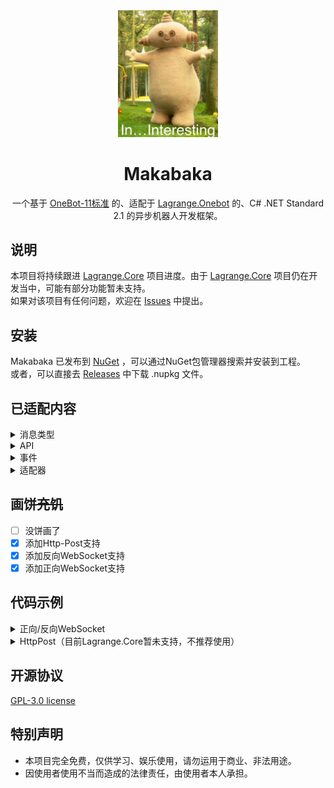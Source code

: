 <div align="center">

<img width="160" src="logo.jpg" alt="logo">

# Makabaka

一个基于 [OneBot-11标准](https://github.com/botuniverse/onebot-11) 的、适配于 [Lagrange.Onebot](https://github.com/LagrangeDev/Lagrange.Core#lagrangeonebot) 的、C# .NET Standard 2.1 的异步机器人开发框架。

</div>

## 说明
本项目将持续跟进 [Lagrange.Core](https://github.com/LagrangeDev/Lagrange.Core) 项目进度。由于 [Lagrange.Core](https://github.com/LagrangeDev/Lagrange.Core) 项目仍在开发当中，可能有部分功能暂未支持。  
如果对该项目有任何问题，欢迎在 [Issues](https://github.com/XeronOwO/Makabaka/issues) 中提出。  

## 安装
Makabaka 已发布到 [NuGet](https://www.nuget.org/packages/Makabaka "前往NuGet") ，可以通过NuGet包管理器搜索并安装到工程。  
或者，可以直接去 [Releases](https://github.com/XeronOwO/Makabaka/releases) 中下载 .nupkg 文件。 

## 已适配内容
<Details>
<Summary>消息类型</Summary>

| 消息类型          | 是否支持 |
| ---------------- | :-----: |
| [Text]           |    🟢    |
| [Face]           |    🟢    |
| [Image]          |    🟢    |
| [Record]         |    🔴    |
| [Video]          |    🔴    |
| [At]             |    🟢    |
| [Rps]            |    🔴    |
| [Dice]           |    🔴    |
| [Shake]          |    🔴    |
| [Poke]           |    🔴    |
| [Anonymous]      |    🔴    |
| [Share]          |    🔴    |
| [Contact]        |    🔴    |
| [Location]       |    🔴    |
| [Music]          |    🔴    |
| [Reply]          |    🔴    |
| [Forward]        |    🟢    |
| [Node]           |    🔴    |
| [Xml]            |    🔴    |
| [Json]           |    🔴    |

[Text]: https://github.com/botuniverse/onebot-11/blob/master/message/segment.md#qq-%E8%A1%A8%E6%83%85
[Record]: https://github.com/botuniverse/onebot-11/blob/master/message/segment.md#%E8%AF%AD%E9%9F%B3
[Face]: https://github.com/botuniverse/onebot-11/blob/master/message/segment.md#qq-%E8%A1%A8%E6%83%85
[Image]: https://github.com/botuniverse/onebot-11/blob/master/message/segment.md#%E5%9B%BE%E7%89%87
[Shake]: https://github.com/botuniverse/onebot-11/blob/master/message/segment.md#%E7%AA%97%E5%8F%A3%E6%8A%96%E5%8A%A8%E6%88%B3%E4%B8%80%E6%88%B3-
[Poke]: https://github.com/botuniverse/onebot-11/blob/master/message/segment.md#%E6%88%B3%E4%B8%80%E6%88%B3
[Anonymous]: https://github.com/botuniverse/onebot-11/blob/master/message/segment.md#%E5%8C%BF%E5%90%8D%E5%8F%91%E6%B6%88%E6%81%AF-
[Location]: https://github.com/botuniverse/onebot-11/blob/master/message/segment.md#%E4%BD%8D%E7%BD%AE
[Video]: https://github.com/botuniverse/onebot-11/blob/master/message/segment.md#%E7%9F%AD%E8%A7%86%E9%A2%91
[At]: https://github.com/botuniverse/onebot-11/blob/master/message/segment.md#%E6%9F%90%E4%BA%BA
[Rps]: https://github.com/botuniverse/onebot-11/blob/master/message/segment.md#%E7%8C%9C%E6%8B%B3%E9%AD%94%E6%B3%95%E8%A1%A8%E6%83%85
[Dice]: https://github.com/botuniverse/onebot-11/blob/master/message/segment.md#%E6%8E%B7%E9%AA%B0%E5%AD%90%E9%AD%94%E6%B3%95%E8%A1%A8%E6%83%85
[share]: https://github.com/botuniverse/onebot-11/blob/master/message/segment.md#%E9%93%BE%E6%8E%A5%E5%88%86%E4%BA%AB
[Music]: https://github.com/botuniverse/onebot-11/blob/master/message/segment.md#%E9%9F%B3%E4%B9%90%E5%88%86%E4%BA%AB-
[Contact]: https://github.com/botuniverse/onebot-11/blob/master/message/segment.md#%E6%8E%A8%E8%8D%90%E5%A5%BD%E5%8F%8B
[Reply]: https://github.com/botuniverse/onebot-11/blob/master/message/segment.md#%E5%9B%9E%E5%A4%8D
[Forward]: https://github.com/botuniverse/onebot-11/blob/master/message/segment.md#%E5%90%88%E5%B9%B6%E8%BD%AC%E5%8F%91-
[Node]: https://github.com/botuniverse/onebot-11/blob/master/message/segment.md#%E5%90%88%E5%B9%B6%E8%BD%AC%E5%8F%91%E8%8A%82%E7%82%B9-
[Xml]: https://github.com/botuniverse/onebot-11/blob/master/message/segment.md#xml-%E6%B6%88%E6%81%AF
[Json]: https://github.com/botuniverse/onebot-11/blob/master/message/segment.md#json-%E6%B6%88%E6%81%AF

</Details>

<Details>
<Summary>API</Summary>

| API                        | 是否支持 |
| -------------------------- | :-----: |
| [/send_private_msg]        |    🟢    |
| [/send_group_msg]          |    🟢    |
| ~~[/send_msg]~~            |    🔴    |
| [/delete_msg]              |    🔴    |
| [/get_msg]                 |    🔴    |
| [/get_forward_msg]         |    🟢    |
| ~~[/send_like]~~           |    🔴    |
| [/set_group_kick]          |    🟢    |
| [/set_group_ban]           |    🟢    |
| [/set_group_anonymous_ban] |    🔴    |
| [/set_group_whole_ban]     |    🟢    |
| [/set_group_admin]         |    🟢    |
| [/set_group_anonymous]     |    🔴    |
| [/set_group_card]          |    🟢    |
| [/set_group_name]          |    🟢    |
| [/set_group_leave]         |    🟢    |
| [/set_group_special_title] |    🔴    |
| [/set_friend_add_request]  |    🔴    |
| [/set_group_add_request]   |    🔴    |
| [/get_login_info]          |    🟢    |
| [/get_stranger_info]       |    🔴    |
| [/get_friend_list]         |    🔴    |
| [/get_group_info]          |    🟢    |
| [/get_group_list]          |    🟢    |
| [/get_group_member_info]   |    🔴    |
| [/get_group_member_list]   |    🔴    |
| [/get_group_honor_info]    |    🔴    |
| [/get_cookies]             |    🔴    |
| [/get_csrf_token]          |    🔴    |
| [/get_credentials]         |    🔴    |
| [/get_record]              |    🔴    |
| [/get_image]               |    🔴    |
| [/can_send_image]          |    🔴    |
| [/can_send_record]         |    🔴    |
| [/get_status]              |    🔴    |
| [/get_version_info]        |    🟢    |
| [/set_restart]             |    🔴    |
| [/clean_cache]             |    🔴    |

[/send_private_msg]: https://github.com/botuniverse/onebot-11/blob/master/api/public.md#send_private_msg-%E5%8F%91%E9%80%81%E7%A7%81%E8%81%8A%E6%B6%88%E6%81%AF
[/send_group_msg]: https://github.com/botuniverse/onebot-11/blob/master/api/public.md#send_group_msg-%E5%8F%91%E9%80%81%E7%BE%A4%E6%B6%88%E6%81%AF 
[/send_msg]: https://github.com/botuniverse/onebot-11/blob/master/api/public.md#send_msg-发送消息
[/delete_msg]: https://github.com/botuniverse/onebot-11/blob/master/api/public.md#delete_msg-撤回消息
[/get_msg]: https://github.com/botuniverse/onebot-11/blob/master/api/public.md#get_msg-获取消息
[/get_forward_msg]: https://github.com/botuniverse/onebot-11/blob/master/api/public.md#get_forward_msg-获取合并转发消息
[/send_like]: https://github.com/botuniverse/onebot-11/blob/master/api/public.md#send_like-发送好友赞
[/set_group_kick]: https://github.com/botuniverse/onebot-11/blob/master/api/public.md#set_group_kick-群组踢人
[/set_group_ban]: https://github.com/botuniverse/onebot-11/blob/master/api/public.md#set_group_ban-群组单人禁言
[/set_group_anonymous_ban]: https://github.com/botuniverse/onebot-11/blob/master/api/public.md#set_group_anonymous_ban-群组匿名用户禁言
[/set_group_whole_ban]: https://github.com/botuniverse/onebot-11/blob/master/api/public.md#set_group_whole_ban-群组全员禁言
[/set_group_admin]: https://github.com/botuniverse/onebot-11/blob/master/api/public.md#set_group_admin-群组设置管理员
[/set_group_anonymous]: https://github.com/botuniverse/onebot-11/blob/master/api/public.md#set_group_anonymous-群组匿名
[/set_group_card]: https://github.com/botuniverse/onebot-11/blob/master/api/public.md#set_group_card-设置群名片群备注
[/set_group_name]: https://github.com/botuniverse/onebot-11/blob/master/api/public.md#set_group_name-设置群名
[/set_group_leave]: https://github.com/botuniverse/onebot-11/blob/master/api/public.md#set_group_leave-退出群组
[/set_group_special_title]: https://github.com/botuniverse/onebot-11/blob/master/api/public.md#set_group_special_title-设置群组专属头衔
[/set_friend_add_request]: https://github.com/botuniverse/onebot-11/blob/master/api/public.md#set_friend_add_request-处理加好友请求
[/set_group_add_request]: https://github.com/botuniverse/onebot-11/blob/master/api/public.md#set_group_add_request-处理加群请求邀请
[/get_login_info]: https://github.com/botuniverse/onebot-11/blob/master/api/public.md#get_login_info-获取登录号信息
[/get_stranger_info]: https://github.com/botuniverse/onebot-11/blob/master/api/public.md#get_stranger_info-获取陌生人信息
[/get_friend_list]: https://github.com/botuniverse/onebot-11/blob/master/api/public.md#get_friend_list-获取好友列表
[/get_group_info]: https://github.com/botuniverse/onebot-11/blob/master/api/public.md#get_group_info-获取群信息
[/get_group_list]: https://github.com/botuniverse/onebot-11/blob/master/api/public.md#get_group_list-获取群列表
[/get_group_member_info]: https://github.com/botuniverse/onebot-11/blob/master/api/public.md#get_group_member_info-获取群成员信息
[/get_group_member_list]: https://github.com/botuniverse/onebot-11/blob/master/api/public.md#get_group_member_list-获取群成员列表
[/get_group_honor_info]: https://github.com/botuniverse/onebot-11/blob/master/api/public.md#get_group_honor_info-获取群荣誉信息
[/get_cookies]: https://github.com/botuniverse/onebot-11/blob/master/api/public.md#get_cookies-获取-cookies
[/get_csrf_token]: https://github.com/botuniverse/onebot-11/blob/master/api/public.md#get_csrf_token-获取-csrf-token
[/get_credentials]: https://github.com/botuniverse/onebot-11/blob/master/api/public.md#get_credentials-获取-qq-相关接口凭证
[/get_record]: https://github.com/botuniverse/onebot-11/blob/master/api/public.md#get_record-获取语音
[/get_image]: https://github.com/botuniverse/onebot-11/blob/master/api/public.md#get_image-获取图片
[/can_send_image]: https://github.com/botuniverse/onebot-11/blob/master/api/public.md#can_send_image-检查是否可以发送图片
[/can_send_record]: https://github.com/botuniverse/onebot-11/blob/master/api/public.md#can_send_record-检查是否可以发送语音
[/get_status]: https://github.com/botuniverse/onebot-11/blob/master/api/public.md#get_status-获取运行状态
[/get_version_info]: https://github.com/botuniverse/onebot-11/blob/master/api/public.md#get_version_info-获取版本信息
[/set_restart]: https://github.com/botuniverse/onebot-11/blob/master/api/public.md#set_restart-重启-onebot-实现
[/clean_cache]: https://github.com/botuniverse/onebot-11/blob/master/api/public.md#clean_cache-清理缓存

</Details>

<Details>
<Summary>事件</Summary>

| 推送类型 | 事件名称                        | 是否支持 |
| -------- | ------------------------------ | :-----: |
| Message  | [Private Message]              |    🔴    |
| Message  | [Group Message]                |    🟢    |
| Notice   | [Group File Upload]            |    🔴    |
| Notice   | [Group Admin Change]           |    🔴    |
| Notice   | [Group Member Decrease]        |    🟢    |
| Notice   | [Group Member Increase]        |    🟢    |
| Notice   | [Group Mute]                   |    🔴    |
| Notice   | [Friend Add]                   |    🔴    |
| Notice   | [Group Recall Message]         |    🔴    |
| Notice   | [Friend Recall Message]        |    🔴    |
| Notice   | [Group Poke]                   |    🔴    |
| Notice   | [Group red envelope luck king] |    🔴    |
| Notice   | [Group Member Honor Changed]   |    🔴    |
| Request  | [Add Friend Request]           |    🔴    |
| Request  | [Group Request/Invitations]    |    🔴    |
| Meta     | [LifeCycle]                    |    🟢    |
| Meta     | [Heartbeat]                    |    🟢    |

[Private Message]: https://github.com/botuniverse/onebot-11/blob/master/event/message.md#%E7%A7%81%E8%81%8A%E6%B6%88%E6%81%AF
[Group Message]: https://github.com/botuniverse/onebot-11/blob/master/event/message.md#%E7%BE%A4%E6%B6%88%E6%81%AF
[Group File Upload]: https://github.com/botuniverse/onebot-11/blob/master/event/notice.md#%E7%BE%A4%E6%96%87%E4%BB%B6%E4%B8%8A%E4%BC%A0
[Group Admin Change]: https://github.com/botuniverse/onebot-11/blob/master/event/notice.md#%E7%BE%A4%E7%AE%A1%E7%90%86%E5%91%98%E5%8F%98%E5%8A%A8
[Group Member Decrease]: https://github.com/botuniverse/onebot-11/blob/master/event/notice.md#%E7%BE%A4%E6%88%90%E5%91%98%E5%87%8F%E5%B0%91
[Group Member Increase]: https://github.com/botuniverse/onebot-11/blob/master/event/notice.md#%E7%BE%A4%E6%88%90%E5%91%98%E5%A2%9E%E5%8A%A0
[Group Mute]: https://github.com/botuniverse/onebot-11/blob/master/event/notice.md#%E7%BE%A4%E7%A6%81%E8%A8%80
[Friend Add]: https://github.com/botuniverse/onebot-11/blob/master/event/notice.md#%E5%A5%BD%E5%8F%8B%E6%B7%BB%E5%8A%A0
[Group Recall Message]: https://github.com/botuniverse/onebot-11/blob/master/event/notice.md#%E7%BE%A4%E6%B6%88%E6%81%AF%E6%92%A4%E5%9B%9E
[Friend Recall Message]: https://github.com/botuniverse/onebot-11/blob/master/event/notice.md#%E5%A5%BD%E5%8F%8B%E6%B6%88%E6%81%AF%E6%92%A4%E5%9B%9E
[Group Poke]: https://github.com/botuniverse/onebot-11/blob/master/event/notice.md#%E7%BE%A4%E5%86%85%E6%88%B3%E4%B8%80%E6%88%B3
[Group red envelope luck king]: https://github.com/botuniverse/onebot-11/blob/master/event/notice.md#%E7%BE%A4%E7%BA%A2%E5%8C%85%E8%BF%90%E6%B0%94%E7%8E%8B
[Group Member Honor Changed]: https://github.com/botuniverse/onebot-11/blob/master/event/notice.md#%E7%BE%A4%E6%88%90%E5%91%98%E8%8D%A3%E8%AA%89%E5%8F%98%E6%9B%B4
[Add Friend Request]: https://github.com/botuniverse/onebot-11/blob/master/event/request.md#%E5%8A%A0%E5%A5%BD%E5%8F%8B%E8%AF%B7%E6%B1%82
[Group Request/Invitations]: https://github.com/botuniverse/onebot-11/blob/master/event/request.md#%E5%8A%A0%E7%BE%A4%E8%AF%B7%E6%B1%82%E9%82%80%E8%AF%B7
[LifeCycle]: https://github.com/botuniverse/onebot-11/blob/master/event/meta.md#%E7%94%9F%E5%91%BD%E5%91%A8%E6%9C%9F
[Heartbeat]: https://github.com/botuniverse/onebot-11/blob/master/event/meta.md#%E5%BF%83%E8%B7%B3

</Details>

<Details>
<Summary>适配器</Summary>

| 适配器类型          | 是否支持 |
| ------------------ | :-----: |
| [Http]             |    🔴    |
| [Http-Post]        |    🟢    |
| [ForwardWebSocket] |    🟢    |
| [ReverseWebSocket] |    🟢    |

[Http]: https://github.com/botuniverse/onebot-11/blob/master/communication/http.md
[Http-Post]: https://github.com/botuniverse/onebot-11/blob/master/communication/http-post.md
[ForwardWebSocket]: https://github.com/botuniverse/onebot-11/blob/master/communication/ws.md
[ReverseWebSocket]: https://github.com/botuniverse/onebot-11/blob/master/communication/ws-reverse.md

</Details>

## 画饼~~充饥~~
- [ ] 没饼画了
- [x] 添加Http-Post支持
- [x] 添加反向WebSocket支持
- [x] 添加正向WebSocket支持

## 代码示例
<Details>
<Summary>正向/反向WebSocket</Summary>

```csharp
using Makabaka.Models.API.Responses;
using Makabaka.Models.EventArgs;
using Makabaka.Models.Messages;
using Makabaka.Services;
using Serilog;

namespace Test
{
    internal class Program
    {
        private static IService _service;

        static async Task Main(string[] args)
        {
            Log.Logger = new LoggerConfiguration() // Serilog包
                .MinimumLevel.Debug() // 日志等级
                .WriteTo.Console() // 日志输出
                .CreateLogger(); // 配置日志

            _service = ServiceFactory.CreateForwardWebSocketService(new() // 创建正向WebSocket服务
            {
                AccessToken = "114514", // 适配器的access_token，用于认证
                Host = "127.0.0.1", // 服务器地址
                Port = "8080", // 服务器端口
            });

            // 注册事件
            _service.OnLifeCycle += OnLifeCycle; // 生命周期事件
            _service.OnGroupMessage += OnGroupMessage; // 群消息事件

            await _service.StartAsync(); // 启动服务
            await _service.WaitAsync(); // 等待服务关闭

            //await _service.StopAsync(); // 关闭服务，可以放在任何地方（放这里其实没用，前面在等待服务关闭）
        }

        private static async void OnGroupMessage(object? sender, GroupMessageEventArgs e)
        {
            if (e.Message == "测试") // 接收到“测试”
            {
                APIResponse<MessageIdInfo> response = await e.Session.SendGroupMessageAsync(e.GroupId, new TextSegment("耶")); // 发送“耶”
                // APIResponse<MessageIdInfo> response = await e.Reply(new TextSegment("耶")); // 此处也可以直接使用e.Reply()回复消息
                response.EnsureSuccess(); // 确保发送成功了
                MessageIdInfo info = response; // 这里可以隐式转换
                                               // 因此，如果你用不到APIResponse<T>，可以把两行省略成一行：
                                               // MessageIdInfo info = await e.Session.SendGroupMessageAsync(e.GroupId, new TextSegment("耶"));
                                               // 效果是一样的
                Log.Information($"消息ID：{info.MessageId}"); // 输出消息ID
            }
        }

        private static async void OnLifeCycle(object? sender, LifeCycleEventArgs e)
        {
            LoginInfo info = await e.Session.GetLoginInfoAsync(); // 获取登录信息
            Log.Information($"当前登录账号：[{info.UserId}]{info.Nickname}");
        }
    }
}
```

</Details>

<Details>
<Summary>HttpPost（目前Lagrange.Core暂未支持，不推荐使用）</Summary>

```csharp
using Makabaka.Models.EventArgs;
using Makabaka.Models.FastActions;
using Makabaka.Models.Messages;
using Makabaka.Services;
using Serilog;
using XeronBot.Configurations;

namespace XeronBot
{
    internal class Program
    {
        private static IPassiveService _service;

        static async Task Main(string[] args)
        {
            Log.Logger = new LoggerConfiguration() // Serilog包
                .MinimumLevel.Verbose() // 日志等级
                .WriteTo.Console() // 日志输出
                .CreateLogger(); // 配置日志

            _service = ServiceFactory.CreateHttpPostService(new() // 创建正向WebSocket服务
            {
                AccessToken = "114514", // 适配器的secret，用于认证
                Host = "127.0.0.1", // 服务器地址
                Port = "8080", // 服务器端口
            });

            // 注册事件
            _service.OnLifeCycle += OnLifeCycle; // 生命周期事件
            _service.OnGroupMessage += OnGroupMessage; // 群消息事件

            await _service.StartAsync(); // 启动服务
            await _service.WaitAsync(); // 等待服务关闭

            //await _service.StopAsync(); // 关闭服务，可以放在任何地方（放这里其实没用，前面在等待服务关闭）
        }

        private static async Task<IFastAction> OnGroupMessage(object? sender, GroupMessageEventArgs e)
        {
            if (e.Message == "测试") // 接收到“测试”
            {
                return new GroupMessageFastAction(message: new TextSegment("耶")); // 快速操作，回复“耶”
            }

            // 注意：由于 HttpPost 的特殊性， e.Session 永远为 null
            // 也就是说，您将无法使用 e.Session 进行主动操作
            // 故不推荐使用 HttpPost

            await Task.CompletedTask; // 强制异步

            return null; // 如果不需要快速操作，返回null
        }

        private static async Task<IFastAction> OnLifeCycle(object? sender, LifeCycleEventArgs e)
        {
            // TODO: ...

            await Task.CompletedTask; // 强制异步

            return null; // 如果不需要快速操作，返回null
        }
    }
}
```

</Details>

## 开源协议
[GPL-3.0 license](https://github.com/XeronOwO/Makabaka/blob/main/LICENSE.txt)

## 特别声明
- 本项目完全免费，仅供学习、娱乐使用，请勿运用于商业、非法用途。  
- 因使用者使用不当而造成的法律责任，由使用者本人承担。  
